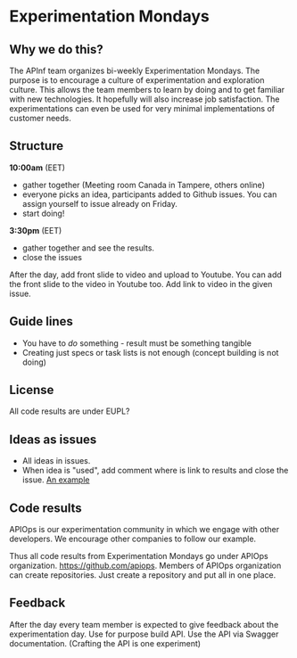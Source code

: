 # Experimentation Mondays

## Why we do this?

The APInf team organizes bi-weekly Experimentation Mondays. The purpose is to encourage a culture of experimentation and exploration culture. This allows the team members to learn by doing and to get familiar with new technologies. It hopefully will also increase job satisfaction. The experimentations can even be used for very minimal implementations of customer needs.

## Structure

**10:00am** (EET)
* gather together (Meeting room Canada in Tampere, others online)
* everyone picks an idea, participants added to Github issues. You can assign yourself to issue already on Friday. 
* start doing!

**3:30pm** (EET) 
* gather together and see the results. 
* close the issues

After the day, add front slide to video and upload to Youtube. You can add the front slide to the video in Youtube too. Add link to video in the given issue. 



## Guide lines

* You have to _do_ something - result must be something tangible
* Creating just specs or task lists is not enough (concept building is not doing)

## License

All code results are under EUPL? 

## Ideas as issues

* All ideas in issues. 
* When idea is "used", add comment where is link to results and close the issue. [An example](https://github.com/apinf/experimentation-mondays/issues/2)

## Code results

APIOps is our experimentation community in which we engage with other developers. We encourage other companies to follow our example. 

Thus all code results from Experimentation Mondays go under APIOps organization. https://github.com/apiops. Members of APIOps organization can create repositories. Just create a repository and put all in one place. 


## Feedback
After the day every team member is expected to give feedback about the experimentation day. Use for purpose build API. Use the API via Swagger documentation. (Crafting the API is one experiment)
